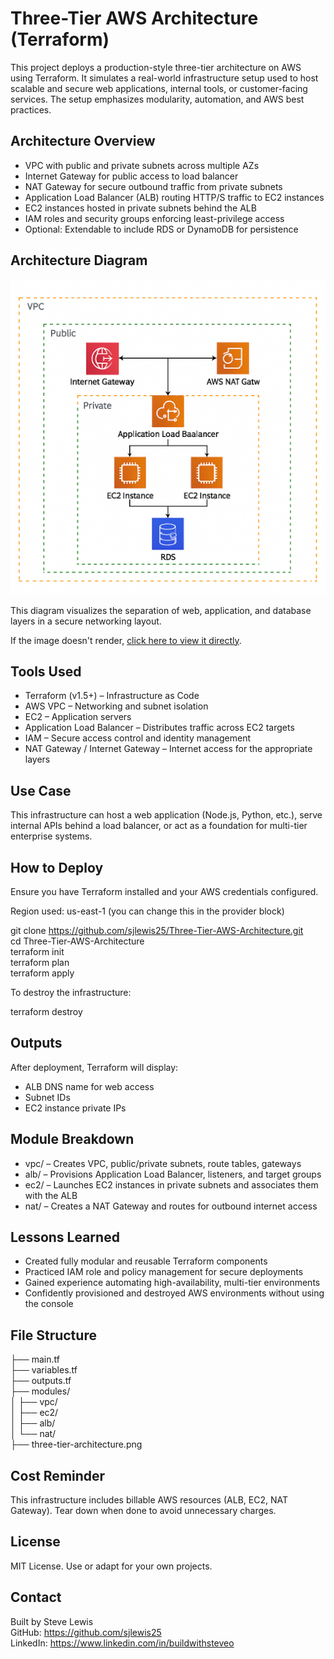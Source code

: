 # Three-Tier AWS Architecture (Terraform)

This project deploys a production-style three-tier architecture on AWS using Terraform. It simulates a real-world infrastructure setup used to host scalable and secure web applications, internal tools, or customer-facing services. The setup emphasizes modularity, automation, and AWS best practices.

## Architecture Overview
- VPC with public and private subnets across multiple AZs
- Internet Gateway for public access to load balancer
- NAT Gateway for secure outbound traffic from private subnets
- Application Load Balancer (ALB) routing HTTP/S traffic to EC2 instances
- EC2 instances hosted in private subnets behind the ALB
- IAM roles and security groups enforcing least-privilege access
- Optional: Extendable to include RDS or DynamoDB for persistence

## Architecture Diagram
![Three-Tier Architecture](three-tier-architecture.png)

This diagram visualizes the separation of web, application, and database layers in a secure networking layout.

If the image doesn't render, [click here to view it directly](three-tier-architecture.png).

## Tools Used
- Terraform (v1.5+) – Infrastructure as Code
- AWS VPC – Networking and subnet isolation
- EC2 – Application servers
- Application Load Balancer – Distributes traffic across EC2 targets
- IAM – Secure access control and identity management
- NAT Gateway / Internet Gateway – Internet access for the appropriate layers

## Use Case
This infrastructure can host a web application (Node.js, Python, etc.), serve internal APIs behind a load balancer, or act as a foundation for multi-tier enterprise systems.

## How to Deploy

Ensure you have Terraform installed and your AWS credentials configured.

Region used: us-east-1 (you can change this in the provider block)

git clone https://github.com/sjlewis25/Three-Tier-AWS-Architecture.git  
cd Three-Tier-AWS-Architecture  
terraform init  
terraform plan  
terraform apply  

To destroy the infrastructure:

terraform destroy

## Outputs
After deployment, Terraform will display:
- ALB DNS name for web access
- Subnet IDs
- EC2 instance private IPs

## Module Breakdown
- vpc/ – Creates VPC, public/private subnets, route tables, gateways
- alb/ – Provisions Application Load Balancer, listeners, and target groups
- ec2/ – Launches EC2 instances in private subnets and associates them with the ALB
- nat/ – Creates a NAT Gateway and routes for outbound internet access

## Lessons Learned
- Created fully modular and reusable Terraform components
- Practiced IAM role and policy management for secure deployments
- Gained experience automating high-availability, multi-tier environments
- Confidently provisioned and destroyed AWS environments without using the console

## File Structure
├── main.tf  
├── variables.tf  
├── outputs.tf  
├── modules/  
│   ├── vpc/  
│   ├── ec2/  
│   ├── alb/  
│   └── nat/  
├── three-tier-architecture.png

## Cost Reminder
This infrastructure includes billable AWS resources (ALB, EC2, NAT Gateway). Tear down when done to avoid unnecessary charges.

## License
MIT License. Use or adapt for your own projects.

## Contact
Built by Steve Lewis  
GitHub: https://github.com/sjlewis25  
LinkedIn: https://www.linkedin.com/in/buildwithsteveo


